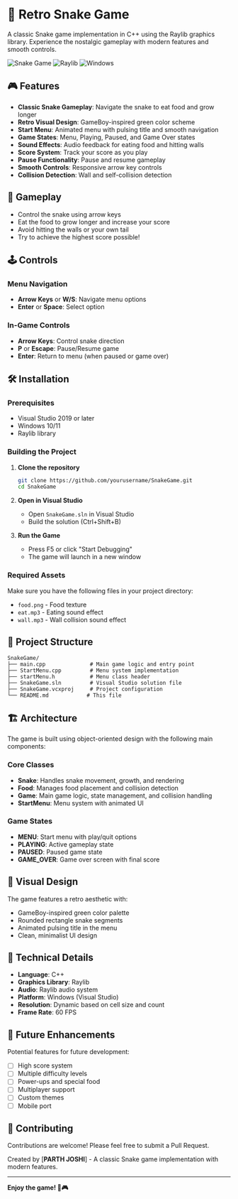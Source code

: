 # 🐍 Retro Snake Game

A classic Snake game implementation in C++ using the Raylib graphics library. Experience the nostalgic gameplay with modern features and smooth controls.

![Snake Game](https://img.shields.io/badge/C++-00599C?style=for-the-badge&logo=c%2B%2B&logoColor=white)
![Raylib](https://img.shields.io/badge/Raylib-FF0000?style=for-the-badge&logo=raylib&logoColor=white)
![Windows](https://img.shields.io/badge/Windows-0078D6?style=for-the-badge&logo=windows&logoColor=white)

## 🎮 Features

- **Classic Snake Gameplay**: Navigate the snake to eat food and grow longer
- **Retro Visual Design**: GameBoy-inspired green color scheme
- **Start Menu**: Animated menu with pulsing title and smooth navigation
- **Game States**: Menu, Playing, Paused, and Game Over states
- **Sound Effects**: Audio feedback for eating food and hitting walls
- **Score System**: Track your score as you play
- **Pause Functionality**: Pause and resume gameplay
- **Smooth Controls**: Responsive arrow key controls
- **Collision Detection**: Wall and self-collision detection

## 🎯 Gameplay

- Control the snake using arrow keys
- Eat the food to grow longer and increase your score
- Avoid hitting the walls or your own tail
- Try to achieve the highest score possible!

## 🕹️ Controls

### Menu Navigation
- **Arrow Keys** or **W/S**: Navigate menu options
- **Enter** or **Space**: Select option

### In-Game Controls
- **Arrow Keys**: Control snake direction
- **P** or **Escape**: Pause/Resume game
- **Enter**: Return to menu (when paused or game over)

## 🛠️ Installation

### Prerequisites
- Visual Studio 2019 or later
- Windows 10/11
- Raylib library

### Building the Project

1. **Clone the repository**
   ```bash
   git clone https://github.com/yourusername/SnakeGame.git
   cd SnakeGame
   ```

2. **Open in Visual Studio**
   - Open `SnakeGame.sln` in Visual Studio
   - Build the solution (Ctrl+Shift+B)

3. **Run the Game**
   - Press F5 or click "Start Debugging"
   - The game will launch in a new window

### Required Assets
Make sure you have the following files in your project directory:
- `food.png` - Food texture
- `eat.mp3` - Eating sound effect
- `wall.mp3` - Wall collision sound effect

## 📁 Project Structure

```
SnakeGame/
├── main.cpp              # Main game logic and entry point
├── StartMenu.cpp         # Menu system implementation
├── startMenu.h           # Menu class header
├── SnakeGame.sln         # Visual Studio solution file
├── SnakeGame.vcxproj     # Project configuration
└── README.md            # This file
```

## 🏗️ Architecture

The game is built using object-oriented design with the following main components:

### Core Classes
- **Snake**: Handles snake movement, growth, and rendering
- **Food**: Manages food placement and collision detection
- **Game**: Main game logic, state management, and collision handling
- **StartMenu**: Menu system with animated UI

### Game States
- **MENU**: Start menu with play/quit options
- **PLAYING**: Active gameplay state
- **PAUSED**: Paused game state
- **GAME_OVER**: Game over screen with final score

## 🎨 Visual Design

The game features a retro aesthetic with:
- GameBoy-inspired green color palette
- Rounded rectangle snake segments
- Animated pulsing title in the menu
- Clean, minimalist UI design

## 🔧 Technical Details

- **Language**: C++
- **Graphics Library**: Raylib
- **Audio**: Raylib audio system
- **Platform**: Windows (Visual Studio)
- **Resolution**: Dynamic based on cell size and count
- **Frame Rate**: 60 FPS

## 🚀 Future Enhancements

Potential features for future development:
- [ ] High score system
- [ ] Multiple difficulty levels
- [ ] Power-ups and special food
- [ ] Multiplayer support
- [ ] Custom themes
- [ ] Mobile port

## 🤝 Contributing

Contributions are welcome! Please feel free to submit a Pull Request.

Created by [**PARTH JOSHI**] - A classic Snake game implementation with modern features.

---

**Enjoy the game! 🐍🎮** 
